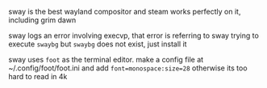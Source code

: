 sway is the best wayland compositor and steam works perfectly on it, including grim dawn

sway logs an error involving execvp, that error is referring to sway trying to execute `swaybg` but `swaybg` does not exist, just install it

sway uses `foot` as the terminal editor. make a config file at ~/.config/foot/foot.ini and add
`font=monospace:size=28` otherwise its too hard to read in 4k


